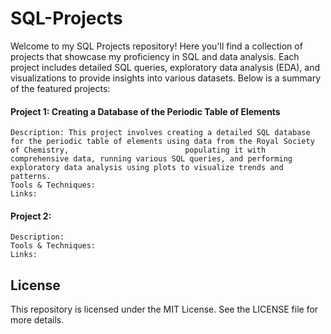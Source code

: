 # SQL-Projects

Welcome to my SQL Projects repository! Here you'll find a collection of projects that showcase my proficiency in SQL and data analysis. Each project includes detailed SQL queries, exploratory data analysis (EDA), and visualizations to provide insights into various datasets. Below is a summary of the featured projects:

#### Project 1: Creating a Database of the Periodic Table of Elements
    Description: This project involves creating a detailed SQL database for the periodic table of elements using data from the Royal Society of Chemistry,                          populating it with comprehensive data, running various SQL queries, and performing exploratory data analysis using plots to visualize trends and                   patterns.
    Tools & Techniques: 
    Links:

#### Project 2: 
    Description: 
    Tools & Techniques: 
    Links:


    

## License

This repository is licensed under the MIT License. See the LICENSE file for more details.

